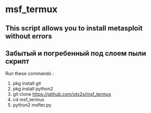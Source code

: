 # msf_termux
## This script allows you to install metasploit without errors
## Забытый и погребенный под слоем пыли скрипт
Run these commands :

1. pkg install git
2. pkg install python2
3. git clone https://github.com/otx2s/msf_termux
4. cd msf_termux
5. python2 msfter.py

